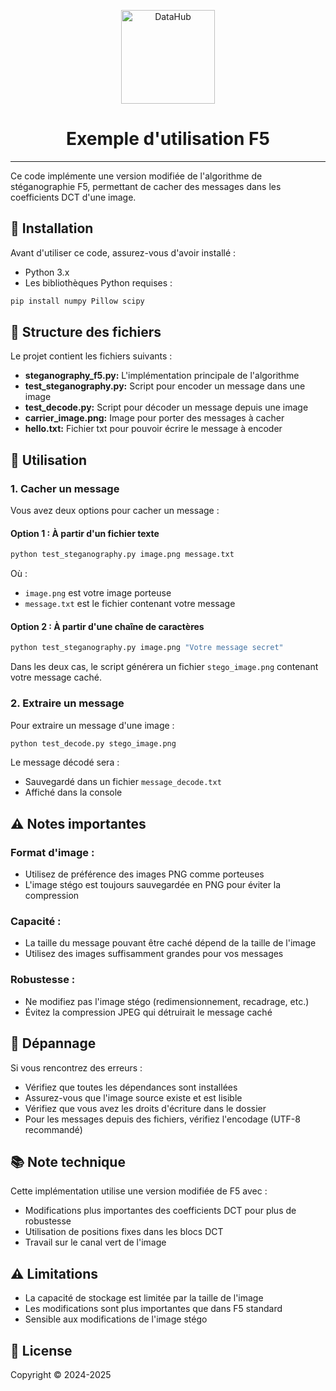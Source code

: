 <p align="center">
<img alt="DataHub" src="https://www.miage.fr/wp-content/uploads/2021/01/MIAGE_50ans_MIAGE-50ans_COULEURS.png" height="150px" />
</p>

<h1 align="center">Exemple d'utilisation F5</h1>

---

Ce code implémente une version modifiée de l'algorithme de stéganographie F5, permettant de cacher des messages dans les coefficients DCT d'une image.

## 📝 Installation

Avant d'utiliser ce code, assurez-vous d'avoir installé :

- Python 3.x
- Les bibliothèques Python requises :

```bash
pip install numpy Pillow scipy
```

## 🔹 Structure des fichiers

Le projet contient les fichiers suivants :

- **steganography_f5.py:** L'implémentation principale de l'algorithme
- **test_steganography.py:** Script pour encoder un message dans une image
- **test_decode.py:** Script pour décoder un message depuis une image
- **carrier_image.png:** Image pour porter des messages à cacher
- **hello.txt:** Fichier txt pour pouvoir écrire le message à encoder

## 🚀 Utilisation

### 1. Cacher un message

Vous avez deux options pour cacher un message :

#### Option 1 : À partir d'un fichier texte
```bash
python test_steganography.py image.png message.txt
```
Où :
- `image.png` est votre image porteuse
- `message.txt` est le fichier contenant votre message

#### Option 2 : À partir d'une chaîne de caractères
```bash
python test_steganography.py image.png "Votre message secret"
```

Dans les deux cas, le script générera un fichier `stego_image.png` contenant votre message caché.

### 2. Extraire un message

Pour extraire un message d'une image :
```bash
python test_decode.py stego_image.png
```

Le message décodé sera :
- Sauvegardé dans un fichier `message_decode.txt`
- Affiché dans la console

## ⚠️ Notes importantes

### Format d'image :
- Utilisez de préférence des images PNG comme porteuses
- L'image stégo est toujours sauvegardée en PNG pour éviter la compression

### Capacité :
- La taille du message pouvant être caché dépend de la taille de l'image
- Utilisez des images suffisamment grandes pour vos messages

### Robustesse :
- Ne modifiez pas l'image stégo (redimensionnement, recadrage, etc.)
- Évitez la compression JPEG qui détruirait le message caché

## 🔧 Dépannage

Si vous rencontrez des erreurs :
- Vérifiez que toutes les dépendances sont installées
- Assurez-vous que l'image source existe et est lisible
- Vérifiez que vous avez les droits d'écriture dans le dossier
- Pour les messages depuis des fichiers, vérifiez l'encodage (UTF-8 recommandé)

## 📚 Note technique

Cette implémentation utilise une version modifiée de F5 avec :
- Modifications plus importantes des coefficients DCT pour plus de robustesse
- Utilisation de positions fixes dans les blocs DCT
- Travail sur le canal vert de l'image

## ⚠️ Limitations

- La capacité de stockage est limitée par la taille de l'image
- Les modifications sont plus importantes que dans F5 standard
- Sensible aux modifications de l'image stégo

## 📝 License

Copyright © 2024-2025